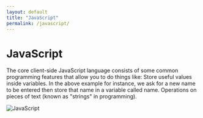 ```yaml
---
layout: default
title: "JavaScript"
permalink: /javascript/
---
```


# JavaScript

The core client-side JavaScript language consists of some common programming features that allow you to do things like: Store useful values inside variables. In the above example for instance, we ask for a new name to be entered then store that name in a variable called name. Operations on pieces of text (known as "strings" in programming).

![JavaScript](https://www.tiobe.com/wp-content/themes/tiobe/tiobe-index/images/JavaScript.png)

